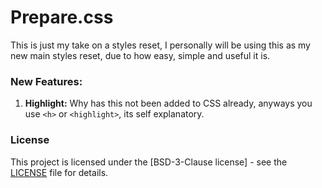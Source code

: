 # Prepare.css

This is just my take on a styles reset, I personally will be using this as my new main styles reset, due to how easy, simple and useful it is.

### New Features:

1.  **Highlight:** Why has this not been added to CSS already, anyways you use `<h>` or `<highlight>`, its self explanatory.

### License

This project is licensed under the [BSD-3-Clause license] - see the [LICENSE](LICENSE) file for details.
